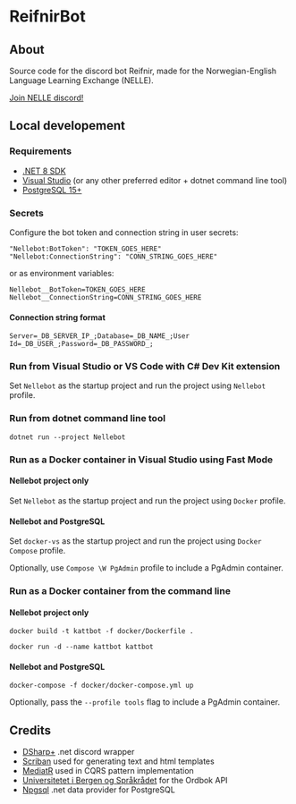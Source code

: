 ﻿# ReifnirBot

## About
Source code for the discord bot Reifnir, made for the Norwegian-English Language Learning Exchange (NELLE).

[Join NELLE discord!](https://discord.gg/2d37xPa)

## Local developement

### Requirements

-   [.NET 8 SDK](https://dotnet.microsoft.com/download/visual-studio-sdks)
-   [Visual Studio](https://visualstudio.microsoft.com/) (or any other preferred editor + dotnet command line tool)
-   [PostgreSQL 15+](https://www.postgresql.org/)

### Secrets

Configure the bot token and connection string in user secrets:

```
"Nellebot:BotToken": "TOKEN_GOES_HERE"​
"Nellebot:ConnectionString": "CONN_STRING_GOES_HERE"​
```

or as environment variables:

```
Nellebot__BotToken=TOKEN_GOES_HERE
Nellebot__ConnectionString=CONN_STRING_GOES_HERE
```

#### Connection string format

`Server=_DB_SERVER_IP_;Database=_DB_NAME_;User Id=_DB_USER_;Password=_DB_PASSWORD_;`

### Run from Visual Studio or VS Code with C# Dev Kit extension

Set `Nellebot` as the startup project and run the project using `Nellebot` profile.

### Run from dotnet command line tool

`dotnet run --project Nellebot`

### Run as a Docker container in Visual Studio using Fast Mode

#### Nellebot project only

Set `Nellebot` as the startup project and run the project using `Docker` profile.

#### Nellebot and PostgreSQL

Set `docker-vs` as the startup project and run the project using `Docker Compose` profile.

Optionally, use `Compose \W PgAdmin` profile to include a PgAdmin container.

### Run as a Docker container from the command line

#### Nellebot project only

`docker build -t kattbot -f docker/Dockerfile .`

`docker run -d --name kattbot kattbot`

#### Nellebot and PostgreSQL

`docker-compose -f docker/docker-compose.yml up`

Optionally, pass the `--profile tools` flag to include a PgAdmin container.

## Credits

* [DSharp+](https://github.com/DSharpPlus/DSharpPlus) .net discord wrapper
* [Scriban](https://github.com/scriban/scriban) used for generating text and html templates
* [MediatR](https://github.com/jbogard/MediatR) used in CQRS pattern implementation
* [Universitetet i Bergen og Språkrådet](https://www.uib.no) for the Ordbok API
* [Npgsql](https://github.com/npgsql/npgsql) .net data provider for PostgreSQL
